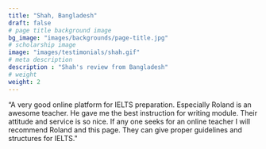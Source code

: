 ```yaml
---
title: "Shah, Bangladesh"
draft: false
# page title background image
bg_image: "images/backgrounds/page-title.jpg"
# scholarship image
image: "images/testimonials/shah.gif"
# meta description
description : "Shah's review from Bangladesh"
# weight
weight: 2
---
```


“A very good online platform for IELTS preparation. Especially Roland is an awesome teacher. He gave me the best instruction for writing module. Their attitude and service is so nice. If any one seeks for an online teacher I will recommend Roland and this page. They can give proper guidelines and structures for IELTS."
